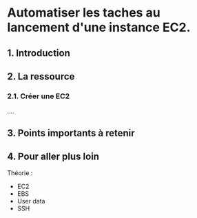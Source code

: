 # Automatiser les taches au lancement d'une instance EC2.

## 1. Introduction


## 2. La ressource
### 2.1. Créer une EC2

....

## 3. Points importants à retenir

## 4. Pour aller plus loin


Théorie :
- EC2
- EBS
- User data
- SSH
